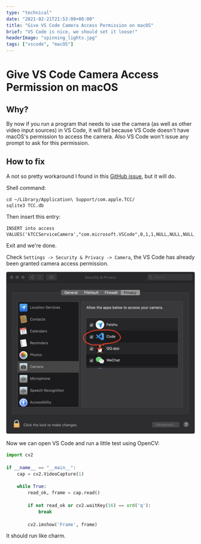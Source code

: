 ```yaml
---
type: "technical"
date: "2021-02-21T21:53:00+08:00"
title: "Give VS Code Camera Access Permission on macOS"
brief: "VS Code is nice, we should set it loose!"
headerImage: "spinning_lights.jpg"
tags: ["vscode", "macOS"]
---
```


# Give VS Code Camera Access Permission on macOS

## Why?
By now if you run a program that needs to use the camera (as well as other video input sources) in VS Code, it will fail because VS Code doesn't have macOS's permission to access the camera. Also VS Code won't issue any prompt to ask for this permission.

## How to fix
A not so pretty workaround I found in this [GitHub issue](https://github.com/microsoft/vscode/issues/95062), but it will do.

Shell command:
```shell
cd ~/Library/Application\ Support/com.apple.TCC/
sqlite3 TCC.db 
```

Then insert this entry:
```shell
INSERT into access VALUES('kTCCServiceCamera',"com.microsoft.VSCode",0,1,1,NULL,NULL,NULL,'UNUSED',NULL,0,1541440109);
```

Exit and we're done.

Check `Settings -> Security & Privacy -> Camera`, the VS Code has already been granted camera access permission.

![VSCode with Permission](images/vscode_with_permission.png)

Now we can open VS Code and run a little test using OpenCV:
```python
import cv2

if __name__ == "__main__":
    cap = cv2.VideoCapture(1)
    
    while True:
        read_ok, frame = cap.read()

        if not read_ok or cv2.waitKey(16) == ord('q'):
            break

        cv2.imshow('Frame', frame)
```

It should run like charm.
